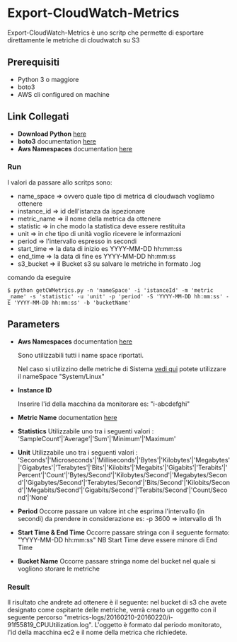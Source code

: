 Export-CloudWatch-Metrics
=======

Export-CloudWatch-Metrics è uno scritp che permette di esportare direttamente le metriche di cloudwatch su S3

## Prerequisiti

* Python 3 o maggiore
* boto3
* AWS cli configured on machine

## Link Collegati

* **Download Python** [here](https://www.python.org/downloads/)
* **boto3** documentation [here](https://boto3.readthedocs.org/en/latest/)
* **Aws Namespaces** documentation [here](http://docs.aws.amazon.com/AmazonCloudWatch/latest/DeveloperGuide/aws-namespaces.html)

### Run

I valori da passare allo scritps sono:
* name_space  => ovvero quale tipo di metrica di cloudwach vogliamo ottenere
* instance_id => id dell'istanza da ispezionare
* metric_name => il nome della metrica da ottenere
* statistic   => in che modo la statistica deve essere restituita
* unit        => in che tipo di unità voglio ricevere le informazioni
* period      => l'intervallo espresso in secondi
* start_time  => la data di inizio es YYYY-MM-DD hh:mm:ss
* end_time    => la data di fine es YYYY-MM-DD hh:mm:ss
* s3_bucket   => il Bucket s3 su salvare le metriche in formato .log

comando da eseguire 

```
$ python getCWMetrics.py -n 'nameSpace' -i 'istanceId' -m 'metric _name' -s 'statistic' -u 'unit' -p 'period' -S 'YYYY-MM-DD hh:mm:ss' -E 'YYYY-MM-DD hh:mm:ss' -b 'bucketName'
```

## Parameters

* **Aws Namespaces** documentation [here](http://docs.aws.amazon.com/AmazonCloudWatch/latest/DeveloperGuide/aws-namespaces.html)

	Sono utilizzabili tutti i name space riportati.

	Nel caso si utilizzino delle metriche di Sistema [vedi qui](http://docs.aws.amazon.com/AmazonCloudWatch/latest/DeveloperGuide/mon-scripts.html) potete utilizzare il nameSpace 
	"System/Linux"

* **Instance ID** 
	
	Inserire l'id della macchina da monitorare es: "i-abcdefghi"

* **Metric Name** documentation [here](http://docs.aws.amazon.com/AmazonCloudWatch/latest/DeveloperGuide/CW_Support_For_AWS.html)

* **Statistics** 
	Utilizzabile uno tra i seguenti valori : 'SampleCount'|'Average'|'Sum'|'Minimum'|'Maximum'

* **Unit** 
	Utilizzabile uno tra i seguenti valori : 'Seconds'|'Microseconds'|'Milliseconds'|'Bytes'|'Kilobytes'|'Megabytes'|'Gigabytes'|'Terabytes'|'Bits'|'Kilobits'|'Megabits'|'Gigabits'|'Terabits'|'Percent'|'Count'|'Bytes/Second'|'Kilobytes/Second'|'Megabytes/Second'|'Gigabytes/Second'|'Terabytes/Second'|'Bits/Second'|'Kilobits/Second'|'Megabits/Second'|'Gigabits/Second'|'Terabits/Second'|'Count/Second'|'None'

* **Period** 
	Occorre passare un valore int che esprima l'intervallo (in secondi) da prendere in considerazione es: -p 3600 => intervallo di 1h

* **Start Time & End Time** 
	Occorre passare stringa con il seguente formato: "YYYY-MM-DD hh:mm:ss"
	NB Start Time deve essere minore di End Time

* **Bucket Name** 
	Occorre passare stringa nome del bucket nel quale si vogliono storare le metriche

### Result

Il risultato che andrete ad ottenere è il seguente: nel bucket di s3 che avete designato come ospitante delle metriche, verrà creato un oggetto con il seguente percorso "metrics-logs/20160210-20160220/i-91f55819_CPUUtilization.log". L'oggetto è formato dal periodo monitorato, l'id della macchina ec2 e il nome della metrica che richiedete.